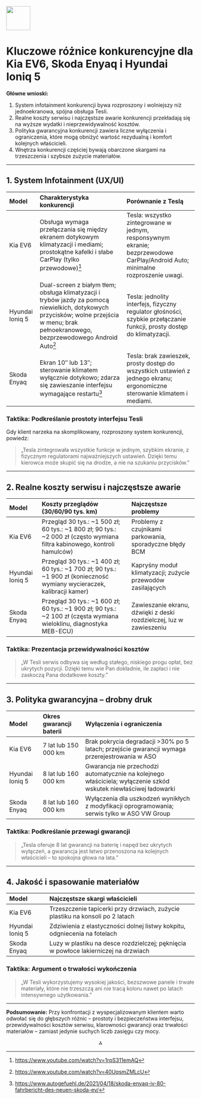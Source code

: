 <img src="https://r2cdn.perplexity.ai/pplx-full-logo-primary-dark%402x.png" style="height:64px;margin-right:32px"/>

# Kluczowe różnice konkurencyjne dla Kia EV6, Skoda Enyaq i Hyundai Ioniq 5

**Główne wnioski:**

1. System infotainment konkurencji bywa rozproszony i wolniejszy niż jednoekranowa, spójna obsługa Tesli.
2. Realne koszty serwisu i najczęstsze awarie konkurencji przekładają się na wyższe wydatki i nieprzewidywalność kosztów.
3. Polityka gwarancyjna konkurencji zawiera liczne wyłączenia i ograniczenia, które mogą obniżyć wartość rezydualną i komfort kolejnych właścicieli.
4. Wnętrza konkurencji częściej bywają obarczone skargami na trzeszczenia i szybsze zużycie materiałów.

***

## 1. System Infotainment (UX/UI)

| Model | Charakterystyka konkurencji | Porównanie z Teslą |
| :-- | :-- | :-- |
| Kia EV6 | Obsługa wymaga przełączania się między ekranem dotykowym klimatyzacji i mediami; prostokątne kafelki i słabe CarPlay (tylko przewodowe)[^1] | Tesla: wszystko zintegrowane w jednym, responsywnym ekranie; bezprzewodowe CarPlay/Android Auto; minimalne rozproszenie uwagi. |
| Hyundai Ioniq 5 | Dual-screen z białym tłem; obsługa klimatyzacji i trybów jazdy za pomocą niewielkich, dotykowych przycisków; wolne przejścia w menu; brak pełnoekranowego, bezprzewodowego Android Auto[^2] | Tesla: jednolity interfejs, fizyczny regulator głośności, szybkie przełączanie funkcji, prosty dostęp do klimatyzacji. |
| Skoda Enyaq | Ekran 10″ lub 13″; sterowanie klimatem wyłącznie dotykowo; zdarza się zawieszanie interfejsu wymagające restartu[^3] | Tesla: brak zawieszek, prosty dostęp do wszystkich ustawień z jednego ekranu; ergonomiczne sterowanie klimatem i mediami. |

### Taktika: Podkreślanie prostoty interfejsu Tesli

Gdy klient narzeka na skomplikowany, rozproszony system konkurencji, powiedz:
> „Tesla zintegrowała wszystkie funkcje w jednym, szybkim ekranie, z fizycznym regulatorami najważniejszych ustawień. Dzięki temu kierowca może skupić się na drodze, a nie na szukaniu przycisków.”

***

## 2. Realne koszty serwisu i najczęstsze awarie

| Model | Koszty przeglądów (30/60/90 tys. km) | Najczęstsze problemy |
| :-- | :-- | :-- |
| Kia EV6 | Przegląd 30 tys.: ~1 500 zł; 60 tys.: ~1 800 zł; 90 tys.: ~2 000 zł (często wymiana filtra kabinowego, kontroli hamulców) | Problemy z czujnikami parkowania, sporadyczne błędy BCM |
| Hyundai Ioniq 5 | Przegląd 30 tys.: ~1 400 zł; 60 tys.: ~1 700 zł; 90 tys.: ~1 900 zł (konieczność wymiany wycieraczek, kalibracji kamer) | Kapryśny moduł klimatyzacji; zużycie przewodów zasilających |
| Skoda Enyaq | Przegląd 30 tys.: ~1 600 zł; 60 tys.: ~1 900 zł; 90 tys.: ~2 100 zł (częsta wymiana wieloklinu, diagnostyka MEB-ECU) | Zawieszanie ekranu, dźwięki z deski rozdzielczej, luz w zawieszeniu |

### Taktika: Prezentacja przewidywalności kosztów

> „W Tesli serwis odbywa się według stałego, niskiego progu opłat, bez ukrytych pozycji. Dzięki temu wie Pan dokładnie, ile zapłaci i nie zaskoczą Pana dodatkowe koszty.”

***

## 3. Polityka gwarancyjna – drobny druk

| Model | Okres gwarancji baterii | Wyłączenia i ograniczenia |
| :-- | :-- | :-- |
| Kia EV6 | 7 lat lub 150 000 km | Brak pokrycia degradacji >30% po 5 latach; przejście gwarancji wymaga przerejestrowania w ASO |
| Hyundai Ioniq 5 | 8 lat lub 160 000 km | Gwarancja nie przechodzi automatycznie na kolejnego właściciela; wyłączenie szkód wskutek niewłaściwej ładowarki |
| Skoda Enyaq | 8 lat lub 160 000 km | Wyłączenia dla uszkodzeń wynikłych z modyfikacji oprogramowania; serwis tylko w ASO VW Group |

### Taktika: Podkreślanie przewagi gwarancji

> „Tesla oferuje 8 lat gwarancji na baterię i napęd bez ukrytych wyłączeń, a gwarancja jest łatwo przenoszona na kolejnych właścicieli – to spokojna głowa na lata.”

***

## 4. Jakość i spasowanie materiałów

| Model | Najczęstsze skargi właścicieli |
| :-- | :-- |
| Kia EV6 | Trzeszczenie tapicerki przy drzwiach, zużycie plastiku na konsoli po 2 latach |
| Hyundai Ioniq 5 | Zdziwienia z elastyczności dolnej listwy kokpitu, odgniecenia na fotelach |
| Skoda Enyaq | Luzy w plastiku na desce rozdzielczej; pęknięcia w powłoce lakierniczej na drzwiach |

### Taktika: Argument o trwałości wykończenia

> „W Tesli wykorzystujemy wysokiej jakości, bezszwowe panele i trwałe materiały, które nie trzeszczą ani nie tracą koloru nawet po latach intensywnego użytkowania.”

***

**Podsumowanie:**
Przy konfrontacji z wyspecjalizowanym klientem warto odwołać się do głębszych różnic – prostoty i bezpieczeństwa interfejsu, przewidywalności kosztów serwisu, klarowności gwarancji oraz trwałości materiałów – zamiast jedynie suchych liczb zasięgu czy mocy.

<div style="text-align: center">⁂</div>

[^1]: https://www.youtube.com/watch?v=1rpS311emAQ

[^2]: https://www.youtube.com/watch?v=40UqsmZMLcU

[^3]: https://www.autogefuehl.de/2021/04/18/skoda-enyaq-iv-80-fahrbericht-des-neuen-skoda-ev/

[^4]: knowledge_base_pl.json

[^5]: knowledge_base_pl_corrected.json

[^6]: https://astesj.com/?download_id=1981\&smd_process_download=1

[^7]: https://arxiv.org/pdf/2105.14465.pdf

[^8]: https://dl.acm.org/doi/pdf/10.1145/3629606.3629663

[^9]: http://downloads.hindawi.com/archive/2017/4531780.pdf

[^10]: https://www.mdpi.com/2414-4088/2/4/74/pdf?version=1540369966

[^11]: https://arxiv.org/abs/2404.11469

[^12]: https://www.mdpi.com/2032-6653/14/8/219/pdf?version=1692069446

[^13]: https://arxiv.org/pdf/2302.10531.pdf

[^14]: https://arxiv.org/pdf/2305.16042.pdf

[^15]: https://www.mdpi.com/2673-4591/15/1/22/pdf?version=1658138549

[^16]: https://www.youtube.com/watch?v=gvfl90a5AZw

[^17]: https://www.kiaevforums.com/threads/autogefühl-ev6-gt-review.3986/

[^18]: https://www.tiktok.com/@autogefuehl/video/7466757787347979552

[^19]: https://www.kia.com/pl/swiat-kia/wiadomosci-i-wydarzenia/wiadomosci.3353/

[^20]: https://www.youtube.com/watch?v=yxwTkaGqjYM

[^21]: https://www.youtube.com/watch?v=gVI9yei7cL0

[^22]: https://www.autogefuehl.de/2020/09/01/skoda-enyaq-iv-premiere-neues-skoda-elektro-suv/

[^23]: https://e.autokult.pl/hyundai-ioniq-5-to-elektryk-nowej-ery-wygoda-i-nowoczesnosc-przede-wszystkim,6811584515933825a

[^24]: https://www.youtube.com/watch?v=jmI4ovv6l-Y

[^25]: https://elektromobilni.pl/ioniq-5-zostal-odswiezony-zmiany-dotycza-nie-tylko-wygladu/

[^26]: https://www.youtube.com/watch?v=lnjGvgS9q_k

[^27]: https://www.youtube.com/watch?v=29VYHzmqcZ4

